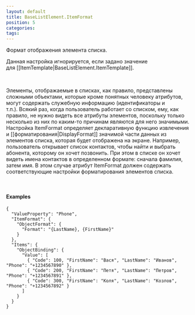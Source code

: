 ```yaml
---
layout: default
title: BaseListElement.ItemFormat
position: 5
categories: 
tags: 
---
```


Формат отображения элемента списка.

Данная настройка игнорируется, если задано значение для [[ItemTemplate|BaseListElement.ItemTemplate]].

   

Элементы, отображаемые в списках, как правило, представлены сложными объектами, которые кроме понятных человеку атрибутов, могут содержать служебную информацию (идентификаторы и т.п.). Всякий раз, когда пользователь работает со списком, ему, как правило, не нужно видеть все атрибуты элементов, поскольку только несколько из них по каким-то причинам являются для него значимыми. Настройка ItemFormat определяет декларативную функцию извлечения и [[форматирования|DisplayFormat]] значимой части данных из элементов списка, которая будет отображена на экране. Например, пользователь открывает список контактов, чтобы найти и выбрать абонента, которому он хочет позвонить. При этом в списке он хочет видеть имена контактов в определенном формате: сначала фамилия, затем имя. В этом случае атрибут ItemFormat должен содержать соответствующие настройки форматирования элементов списка.

   

#### Examples

```
{
  "ValueProperty": "Phone",
  "ItemFormat": {
    "ObjectFormat": {
      "Format": "{LastName}, {FirstName}"
    }
  },
  "Items": {
    "ObjectBinding": {
      "Value": [
        { "Code": 100, "FirstName": "Вася", "LastName": "Иванов", "Phone": "+1234567890" },
        { "Code": 200, "FirstName": "Петя", "LastName": "Петров", "Phone": "+1234567891" },
        { "Code": 300, "FirstName": "Коля", "LastName": "Козлов", "Phone": "+1234567892" }
      ]
    }
  }
}
```

 

 

